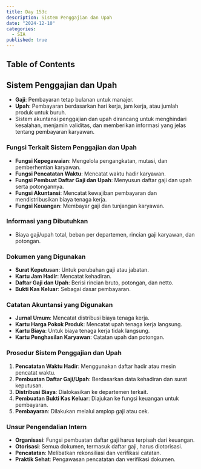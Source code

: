 ```yaml
---
title: Day 153c
description: Sistem Penggajian dan Upah
date: "2024-12-10"
categories:
  - SIA
published: true
---
```


## Table of Contents

## Sistem Penggajian dan Upah

- **Gaji**: Pembayaran tetap bulanan untuk manajer.
- **Upah**: Pembayaran berdasarkan hari kerja, jam kerja, atau jumlah produk untuk buruh.
- Sistem akuntansi penggajian dan upah dirancang untuk menghindari kesalahan, menjamin validitas, dan memberikan informasi yang jelas tentang pembayaran karyawan.

### Fungsi Terkait Sistem Penggajian dan Upah

- **Fungsi Kepegawaian**: Mengelola pengangkatan, mutasi, dan pemberhentian karyawan.
- **Fungsi Pencatatan Waktu**: Mencatat waktu hadir karyawan.
- **Fungsi Pembuat Daftar Gaji dan Upah**: Menyusun daftar gaji dan upah serta potongannya.
- **Fungsi Akuntansi**: Mencatat kewajiban pembayaran dan mendistribusikan biaya tenaga kerja.
- **Fungsi Keuangan**: Membayar gaji dan tunjangan karyawan.

### Informasi yang Dibutuhkan

- Biaya gaji/upah total, beban per departemen, rincian gaji karyawan, dan potongan.

### Dokumen yang Digunakan

- **Surat Keputusan**: Untuk perubahan gaji atau jabatan.
- **Kartu Jam Hadir**: Mencatat kehadiran.
- **Daftar Gaji dan Upah**: Berisi rincian bruto, potongan, dan netto.
- **Bukti Kas Keluar**: Sebagai dasar pembayaran.

### Catatan Akuntansi yang Digunakan

- **Jurnal Umum**: Mencatat distribusi biaya tenaga kerja.
- **Kartu Harga Pokok Produk**: Mencatat upah tenaga kerja langsung.
- **Kartu Biaya**: Untuk biaya tenaga kerja tidak langsung.
- **Kartu Penghasilan Karyawan**: Catatan upah dan potongan.

### Prosedur Sistem Penggajian dan Upah

1. **Pencatatan Waktu Hadir**: Menggunakan daftar hadir atau mesin pencatat waktu.
2. **Pembuatan Daftar Gaji/Upah**: Berdasarkan data kehadiran dan surat keputusan.
3. **Distribusi Biaya**: Dialokasikan ke departemen terkait.
4. **Pembuatan Bukti Kas Keluar**: Diajukan ke fungsi keuangan untuk pembayaran.
5. **Pembayaran**: Dilakukan melalui amplop gaji atau cek.

### Unsur Pengendalian Intern

- **Organisasi**: Fungsi pembuatan daftar gaji harus terpisah dari keuangan.
- **Otorisasi**: Semua dokumen, termasuk daftar gaji, harus diotorisasi.
- **Pencatatan**: Melibatkan rekonsiliasi dan verifikasi catatan.
- **Praktik Sehat**: Pengawasan pencatatan dan verifikasi dokumen.
